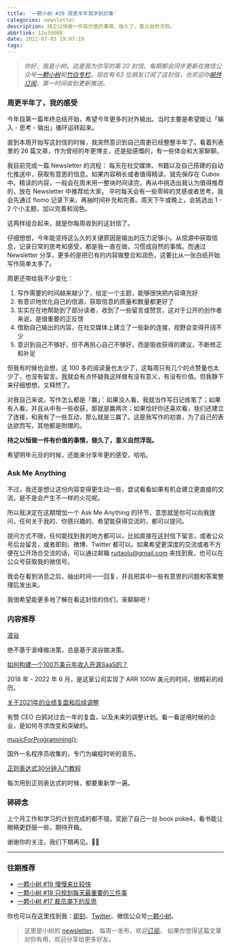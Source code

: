 ```yaml
---
title: '一颗小树 #20 周更半年我学到的事'
categories: newsletter
description: 持之以恒做一件有价值的事情，做久了，意义自然浮现。
abbrlink: 12e3d088
date: 2022-07-03 19:07:19
tags:
---
```

> *你好，我是小树。这是我为你写的第 20 封信。每期都会同步更新在微信公众号[一颗小树](https://weixin.sogou.com/weixin?query=a_warm_tree)和[竹白专栏](https://xiaoshu.zhubai.love)。现在有 63 位朋友订阅了这封信，也欢迎你[邮件订阅](https://xiaoshu.zhubai.love)，第一时间收到更新推送。*

### 周更半年了，我的感受

今年自第一篇年终总结开始，希望今年更多的对外输出。当时主要是希望能让「输入 - 思考 - 输出」循环运转起来。

直到本周开始写这封信的时候，我突然意识到自己周更已经整整半年了。看着列表里的 26 篇文章，作为曾经的年更博主，还是挺感慨的，有一些体会和大家聊聊。

我目前完成一篇 Newsletter 的流程：
每天在社交媒体、书籍以及自己搭建的自动化推送中，获取有意思的信息。如果内容稍长或者值得精读，就先保存在 Cubox 中。精读的内容，一般会在周末用一整块时间读完，再从中挑选出我认为值得推荐的，放在 Newsletter 中推荐给大家。
平时每天会有一些零碎的灵感或者思考，我会先通过 flomo 记录下来，再抽时间补充和完善。周天下午或晚上，会挑选出 1 - 2 个小主题，加以完善和润色。

这两样组合起来，就是你每周收到的这封信了。

仔细想想，今年能坚持这么久的关键原因是输出的压力足够小。从信源中获取信息，记录日常的思考和感受，都是我一直在做，习惯成自然的事情。而通过 Newsletter 分享，更多的是把已有的内容做整合和润色，这要比从一张白纸开始写作简单太多了。

周更还带给我不少变化：
1. 写作需要的时间越来越少了，给定一个主题，能够很快把内容填充好
2. 有意识地优化自己的信源，获取信息的质量和数量都更好了
3. 实实在在地帮助到了部分读者，收到了一些留言或赞赏，这对于公开的创作者来说，是很重要的正反馈
4. 借助自己输出的内容，在社交媒体上建立了一些新的连接，视野会变得开阔不少
5. 意识到自己不够好，但不再担心自己不够好，而是吸收获得的建议，不断修正和补足

但我有时候也会想，这 100 多的阅读量也太少了，这每周只有几个的点赞量也太少了，也没有留言。我就会有点怀疑我这样做有没有意义，有没有价值。但我静下来仔细想想，又释然了。

对我自己来说，写作怎么都是「赢」：如果没人看，我就当作写日记练笔了；如果有人看，并且从中有一些收获，那就是赢两次；如果恰好你还喜欢看，我们还建立了连接，和我有了一些互动，那么就是三赢了。这是我写作的初衷，为了自己的表达欲而写，其他都是附赠的。

**持之以恒做一件有价值的事情，做久了，意义自然浮现。**

希望明年元旦的时候，还能来分享年更的感受，哈哈。

### Ask Me Anything

不过，我还是想让这份内容变得更生动一些，尝试看看如果有机会建立更直接的交流，是不是会产生不一样的火花呢。

所以我决定在这期增加一个 Ask Me Anything 的环节，意思就是你可以向我提问，任何关于我的、你感兴趣的、希望能获得交流的，都可以提问。

提问方式不限，任何能找到我的地方都可以，比如直接在这封信下留言，或者公众号后台留言，或者即刻、微博、Twitter 都可以。如果希望更深度的交流或者不方便在公开场合交流的话，可以通过邮箱 ruitaolu@gmail.com 来找到我，也可以在公众号获取我的微信号。

我会在看到消息之后，抽出时间一一回复，并且把其中一些有意思的问题和答案整理后发出来。

我很希望能更多地了解在看这封信的你们，来聊聊吧！

### 内容推荐

[波谷](https://mp.weixin.qq.com/s/wIl0SX0qRGSSqckoC6w44w)

绝不基于波峰做决策，总是基于波谷做决策。

[如何构建一个100万美元年收入开源SaaS的？](https://mp.weixin.qq.com/s/hL2sVRX6HnBU23WbsX_F5g)

2018 年 - 2022 年 6 月，是这家公司实现了 ARR 100W 美元的时间，很精彩的经历。

[关于2021年的业绩复盘和后续调整](https://mp.weixin.qq.com/s/IlOzXFv9XgXclyrj3gcpjw)

有赞 CEO 白鸦对过去一年的复盘，以及未来的调整计划。看一看逆境时候的企业，是如何寻求改变和突破的。

[musicForProgramming();](https://musicforprogramming.net/latest/)

国外一名程序员收集的，专门为编程时听的音乐。

[正则表达式30分钟入门教程](https://deerchao.cn/tutorials/regex/regex.htm)

每次用到正则表达式的时候，都要重新学一遍。

### 碎碎念

上个月工作和学习的计划完成的都不错，奖励了自己一台 boox poke4，看书能让眼睛更舒服一些，期待开箱。

谢谢你的关注，我们下期再见。👋🏻

---

### 往期推荐
- [一颗小树 #19 慢慢来比较快](https://xiaoshu.zhubai.love/posts/2152857794620506112)
- [一颗小树 #18 只规划每天最重要的三件事](https://xiaoshu.zhubai.love/posts/2150489357008764928)
- [一颗小树 #17 裁员潮下的反思](https://xiaoshu.zhubai.love/posts/2147950874084626432)

你也可以在这里找到我：[即刻](https://okjk.co/3Vsn5T)、[Twitter](https://twitter.com/yeshu_in_future)、微信公众号[一颗小树](https://weixin.sogou.com/weixin?query=a_warm_tree)。

> 这里是小树的 [newsletter](https://xiaoshu.zhubai.love)。 每周一发布，欢迎[订阅](https://xiaoshu.zhubai.love)。
> 如果你觉得这篇文章对你有用，欢迎分享给更多好友。
